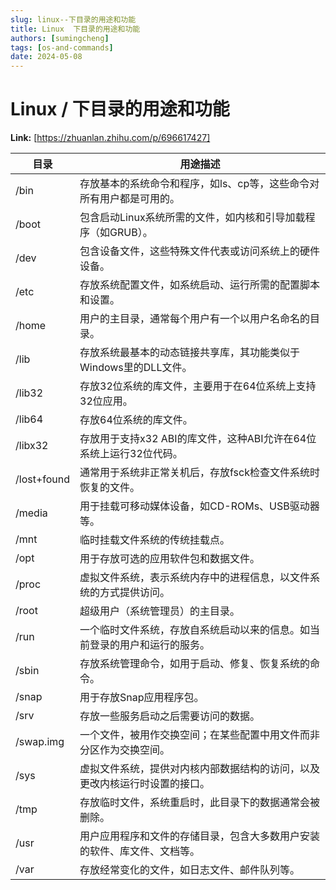 ```yaml
---
slug: linux--下目录的用途和功能
title: Linux  下目录的用途和功能
authors: [sumingcheng]
tags: [os-and-commands]
date: 2024-05-08
---
```


# Linux / 下目录的用途和功能



 **Link:** [https://zhuanlan.zhihu.com/p/696617427]



| 目录 | 用途描述 |
| --- | --- |
| /bin | 存放基本的系统命令和程序，如ls、cp等，这些命令对所有用户都是可用的。 |
| /boot | 包含启动Linux系统所需的文件，如内核和引导加载程序（如GRUB）。 |
| /dev | 包含设备文件，这些特殊文件代表或访问系统上的硬件设备。 |
| /etc | 存放系统配置文件，如系统启动、运行所需的配置脚本和设置。 |
| /home | 用户的主目录，通常每个用户有一个以用户名命名的目录。 |
| /lib | 存放系统最基本的动态链接共享库，其功能类似于Windows里的DLL文件。 |
| /lib32 | 存放32位系统的库文件，主要用于在64位系统上支持32位应用。 |
| /lib64 | 存放64位系统的库文件。 |
| /libx32 | 存放用于支持x32 ABI的库文件，这种ABI允许在64位系统上运行32位代码。 |
| /lost+found | 通常用于系统非正常关机后，存放fsck检查文件系统时恢复的文件。 |
| /media | 用于挂载可移动媒体设备，如CD-ROMs、USB驱动器等。 |
| /mnt | 临时挂载文件系统的传统挂载点。 |
| /opt | 用于存放可选的应用软件包和数据文件。 |
| /proc | 虚拟文件系统，表示系统内存中的进程信息，以文件系统的方式提供访问。 |
| /root | 超级用户（系统管理员）的主目录。 |
| /run | 一个临时文件系统，存放自系统启动以来的信息。如当前登录的用户和运行的服务。 |
| /sbin | 存放系统管理命令，如用于启动、修复、恢复系统的命令。 |
| /snap | 用于存放Snap应用程序包。 |
| /srv | 存放一些服务启动之后需要访问的数据。 |
| /swap.img | 一个文件，被用作交换空间；在某些配置中用文件而非分区作为交换空间。 |
| /sys | 虚拟文件系统，提供对内核内部数据结构的访问，以及更改内核运行时设置的接口。 |
| /tmp | 存放临时文件，系统重启时，此目录下的数据通常会被删除。 |
| /usr | 用户应用程序和文件的存储目录，包含大多数用户安装的软件、库文件、文档等。 |
| /var | 存放经常变化的文件，如日志文件、邮件队列等。 |